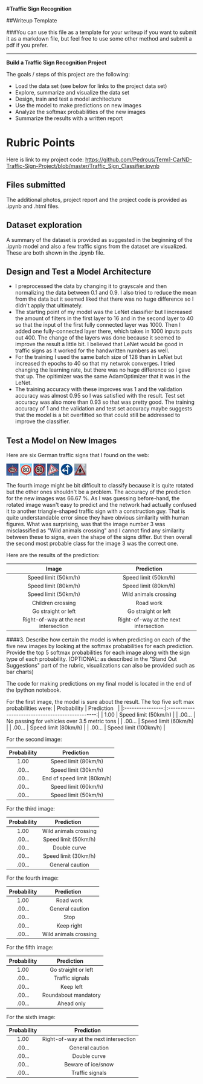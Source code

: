 #**Traffic Sign Recognition** 

##Writeup Template

###You can use this file as a template for your writeup if you want to submit it as a markdown file, but feel free to use some other method and submit a pdf if you prefer.

---

**Build a Traffic Sign Recognition Project**

The goals / steps of this project are the following:
* Load the data set (see below for links to the project data set)
* Explore, summarize and visualize the data set
* Design, train and test a model architecture
* Use the model to make predictions on new images
* Analyze the softmax probabilities of the new images
* Summarize the results with a written report


[//]: # (Image References)

[image1]: ./examples/visualization.jpg "Visualization"
[image2]: ./examples/grayscale.jpg "Grayscaling"
[image3]: ./examples/random_noise.jpg "Random Noise"
[image4]: ./1.jpg "Traffic Sign 1"
[image5]: ./2.jpg "Traffic Sign 2"
[image6]: ./3.jpg "Traffic Sign 3"
[image7]: ./4.jpg "Traffic Sign 4"
[image8]: ./5.jpg "Traffic Sign 5"
[image9]: ./6.jpg "Traffic Sign 6"

# Rubric Points

Here is link to my project code: https://github.com/Pedrous/Term1-CarND-Traffic-Sign-Project/blob/master/Traffic_Sign_Classifier.ipynb

## Files submitted
The additional photos, project report and the project code is provided as .ipynb and .html files.

## Dataset exploration
A summary of the dataset is provided as suggested in the beginning of the .ipynb model and also a few traffic signs from the dataset are visualized. These are both shown in the .ipynb file.

## Design and Test a Model Architecture
* I preprocessed the data by changing it to grayscale and then normalizing the data between 0.1 and 0.9. I also tried to reduce the mean from the data but it seemed liked that there was no huge difference so I didn't apply that ultimately.
* The starting point of my model was the LeNet classifier but I increased the amount of filters in the first layer to 16 and in the second layer to 40 so that the input of the first fully connected layer was 1000. Then I added one fully-connected layer there, which takes in 1000 inputs puts out 400. The change of the layers was done because it seemed to improve the result a little bit. I believed that LeNet would be good in traffic signs as it worked for the handwritten numbers as well.
* For the training I used the same batch size of 128 than in LeNet but increased th epochs to 40 so that my netwrok converges. I tried changing the learning rate, but there was no huge difference so I gave that up. The opitimizer was the same AdamOptimizer that it was in the LeNet.
* The training accuracy with these improves was 1 and the validation accuracy was almost 0.95 so I was satisfied with the result. Test set accuracy was also more than 0.93 so that was pretty good. The training accuracy of 1 and the validation and test set accuracy maybe suggests that the model is a bit overfitted so that could still be addressed to improve the classifier.

## Test a Model on New Images

Here are six German traffic signs that I found on the web:

![alt text][image4] ![alt text][image5] ![alt text][image6] 
![alt text][image7] ![alt text][image8] ![alt text][image9]

The fourth image might be bit difficult to classify because it is quite rotated but the other ones shouldn't be a problem. The accuracy of the prediction for the new images was 66.67 %. As I was guessing before-hand, the rotated image wasn't easy to predict and the network had actually confused it to another triangle-shaped traffic sign with a construction guy. That is quite understandable error since they have obvious similarity with human figures. What was surprising, was that the image number 3 was misclassified as "Wild animals crossing" and I cannot find any similarity between these to signs, even the shape of the signs differ. But then overall the second most probable class for the image 3 was the correct one.

Here are the results of the prediction:

| Image			                              |     Prediction	        				           | 
|:-------------------------------------:|:-------------------------------------:| 
| Speed limit (50km/h)                  | Speed limit (50km/h)                  |
| Speed limit (80km/h)                  |	Speed limit (80km/h)								          | 
| Speed limit (50km/h)                  | Wild animals crossing                 |
| Children crossing 				                | Road work                             |
| Go straight or left			                | Go straight or left										         |
| Right-of-way at the next intersection | Right-of-way at the next intersection | 


####3. Describe how certain the model is when predicting on each of the five new images by looking at the softmax probabilities for each prediction. Provide the top 5 softmax probabilities for each image along with the sign type of each probability. (OPTIONAL: as described in the "Stand Out Suggestions" part of the rubric, visualizations can also be provided such as bar charts)

The code for making predictions on my final model is located in the end of the Ipython notebook.

For the first image, the model is sure about the result. The top five soft max probabilities were:
| Probability      |     Prediction	        			 		                    | 
|:----------------:|:------------------------------------------------:| 
| 1.00         	   | Speed limit (50km/h)   						                    | 
| .00...     				  | No passing for vehicles over 3.5 metric tons 				|
| .00...				       | Speed limit (60km/h)		                           |
| .00...	      			 | Speed limit (80km/h)				 				                    |
| .00...				       | Speed limit (100km/h)      			                   |


For the second image: 

| Probability      |     Prediction	        			 		| 
|:----------------:|:----------------------------:| 
| 1.00         	   | Speed limit (80km/h)   						| 
| .00...     				  | Speed limit (30km/h) 						 	|
| .00...				       | End of speed limit (80km/h)		|
| .00...	      			 | Speed limit (60km/h)				 				|
| .00...				       | Speed limit (50km/h)      			|


For the third image: 

| Probability      |     Prediction	        			 		| 
|:----------------:|:----------------------------:| 
| 1.00         	   | Wild animals crossing   					| 
| .00...     				  | Speed limit (50km/h) 						 	|
| .00...				       | Double curve		               |
| .00...	      			 | Speed limit (30km/h)				 				|
| .00...				       | General caution      			     |


For the fourth image: 

| Probability      |     Prediction	        			 		| 
|:----------------:|:----------------------------:| 
| 1.00         	   | Road work   					            | 
| .00...     				  | General caution						 	      |
| .00...				       | Stop		                       |
| .00...	      			 | Keep right				 				          |
| .00...				       | Wild animals crossing      		|


For the fifth image: 

| Probability      |     Prediction	        			 		| 
|:----------------:|:----------------------------:| 
| 1.00         	   | Go straight or left  					   | 
| .00...     				  | Traffic signals						 	      |
| .00...				       | Keep left		                  |
| .00...	      			 | Roundabout mandatory				 				|
| .00...				       | Ahead only     		            |


For the sixth image: 

| Probability      |     Prediction	        			 		            | 
|:----------------:|:----------------------------------------:| 
| 1.00         	   | Right-of-way at the next intersection 			| 
| .00...     				  | General caution						 	                  |
| .00...				       | Double curve		                           |
| .00...	      			 | Beware of ice/snow				 		              		|
| .00...				       | Traffic signals     		                   |
